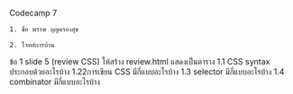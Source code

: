 Codecamp 7

    1. ชื่อ พรรษ บุญครองสุข

    2. โจทย์การบ้าน

ข้อ 1 slide 5 (review CSS) ให้สร้าง review.html แสดงเป็นตาราง 
1.1 CSS syntax ประกอบด้วยอะไรบ้าง 
1.22การเขียน CSS มีกี่แบบอะไรบ้าง
1.3 selector มีกี่แบบอะไรบ้าง
1.4 combinator มีกี่แบบอะไรบ้าง 

